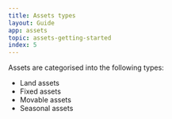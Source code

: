 ```yaml
---
title: Assets types
layout: Guide
app: assets
topic: assets-getting-started
index: 5
---
```


Assets are categorised into  the following types:

- Land assets
- Fixed assets
- Movable assets
- Seasonal assets
